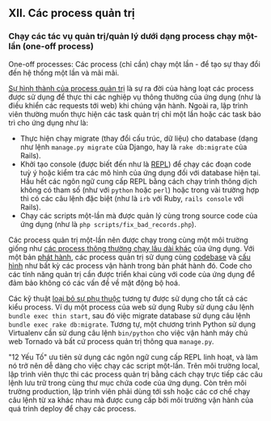 ## XII. Các process quản trị
### Chạy các tác vụ quản trị/quản lý dưới dạng process chạy một-lần (one-off process)

One-off processes: Các process (chỉ cần) chạy một lần - để tạo sự thay đổi đến hệ thống một lần và mãi mãi.

[Sự hình thành của process quản trị](./concurrency) là sự ra đời của hàng loạt các process được sử dụng để thực thi các nghiệp vụ thông thường của ứng dụng (như là điều khiển các requests tới web) khi chúng vận hành. Ngoài ra, lập trình viên thường muốn thực hiện các task quản trị chỉ một lần hoặc các task bảo trì cho ứng dụng như là: 

* Thực hiện chạy migrate (thay đổi cấu trúc, dữ liệu) cho database (dạng như lệnh `manage.py migrate` của Django, hay là `rake db:migrate` của Rails).
* Khởi tạo console (được biết đến như là [REPL](http://en.wikipedia.org/wiki/Read-eval-print_loop)) để chạy các đoạn code tuỳ ý hoặc kiểm tra các mô hình của ứng dụng đối với database hiện tại. Hầu hết các ngôn ngữ cung cấp REPL bằng cách chạy trình thông dịch không có tham số (như với `python` hoặc `perl`) hoặc trong vài trường hợp thì có các câu lệnh đặc biệt (như là `irb` với Ruby, `rails console` với Rails).
* Chạy các scripts một-lần mà được quản lý cùng trong source code của ứng dụng (như là `php scripts/fix_bad_records.php`).

Các process quản trị một-lần nên được chạy trong cùng một môi trường giống như [các process thông thường chạy lâu dài khác](./processes) của ứng dụng. Với một bản [phát hành](./build-release-run), các process quản trị sử dụng cùng [codebase](./codebase) và [cấu hình](./config) như bất kỳ các process vận hành trong bản phát hành đó. Code cho các tính năng quản trị cần được triển khai cùng với code của ứng dụng để đảm bảo không có các vấn đề về mặt động bộ hoá.

Các kỹ thuật [loại bỏ sự phụ thuộc](./dependencies) tương tự được sử dụng cho tất cả các kiểu process. Ví dụ một process của web sử dụng Ruby sử dụng câu lệnh `bundle exec thin start`, sau đó việc migrate database sử dụng câu lệnh `bundle exec rake db:migrate`. Tương tự, một chương trình Python sử dụng Virtualenv cần sử dung câu lệnh `bin/python` cho việc vận hành máy chủ web Tornado và bất cứ process quản trị thông qua `manage.py`.

"12 Yếu Tố" ưu tiên sử dụng các ngôn ngữ cung cấp REPL linh hoạt, và làm nó trở nên dễ dàng cho việc chạy các script một-lần. Trên môi trường local, lập trình viên thực thi các process quản trị bằng cách chạy trực tiếp các câu lệnh lưu trữ trong cùng thư mục chứa code của ứng dụng. Còn trên môi trường production, lập trình viên phải dùng tới ssh hoặc các cơ chế chạy câu lệnh từ xa khác nhau mà được cung cấp bởi môi trường vận hành của quá trình deploy để chạy các process.
